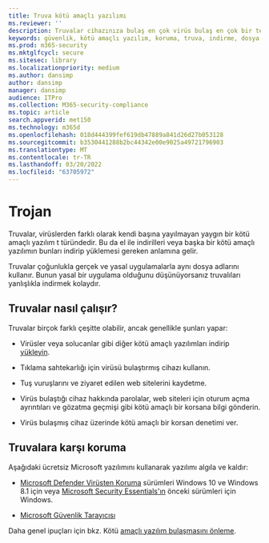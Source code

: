 ```yaml
---
title: Truva kötü amaçlı yazılımı
ms.reviewer: ''
description: Truvalar cihazınıza bulaş en çok virüs bulaş en çok bir tehdittir. Bu sayfa size bunların ne olduğunu ve nasıl kaldırıla ilgili olduğunu söyler.
keywords: güvenlik, kötü amaçlı yazılım, koruma, truva, indirme, dosya, virüs, Truva, virüs, koruma, temizleme, kaldırma, kötü amaçlı yazılımdan koruma, virüsten koruma, WDSI, MMPC, Microsoft Kötü Amaçlı Yazılımdan Koruma Merkezi, kötü amaçlı yazılım türleri
ms.prod: m365-security
ms.mktglfcycl: secure
ms.sitesec: library
ms.localizationpriority: medium
ms.author: dansimp
author: dansimp
manager: dansimp
audience: ITPro
ms.collection: M365-security-compliance
ms.topic: article
search.appverid: met150
ms.technology: m365d
ms.openlocfilehash: 018d444399fef619db47889a841d26d27b053128
ms.sourcegitcommit: b3530441288b2bc44342e00e9025a49721796903
ms.translationtype: MT
ms.contentlocale: tr-TR
ms.lasthandoff: 03/20/2022
ms.locfileid: "63705972"
---
```

# <a name="trojans"></a>Trojan

Truvalar, virüslerden farklı olarak kendi başına yayılmayan yaygın bir kötü amaçlı yazılım t türündedir. Bu da el ile indirilleri veya başka bir kötü amaçlı yazılımın bunları indirip yüklemesi gereken anlamına gelir.

Truvalar çoğunlukla gerçek ve yasal uygulamalarla aynı dosya adlarını kullanır. Bunun yasal bir uygulama olduğunu düşünüyorsanız truvalıları yanlışlıkla indirmek kolaydır.

## <a name="how-trojans-work"></a>Truvalar nasıl çalışır?

Truvalar birçok farklı çeşitte olabilir, ancak genellikle şunları yapar:

- Virüsler veya solucanlar gibi diğer kötü amaçlı yazılımları indirip [yükleyin](worms-malware.md).

- Tıklama sahtekarlığı için virüsü bulaştırmış cihazı kullanın.

- Tuş vuruşlarını ve ziyaret edilen web sitelerini kaydetme.

- Virüs bulaştığı cihaz hakkında parolalar, web siteleri için oturum açma ayrıntıları ve gözatma geçmişi gibi kötü amaçlı bir korsana bilgi gönderin.

- Virüs bulaşmış cihaz üzerinde kötü amaçlı bir korsan denetimi ver.

## <a name="how-to-protect-against-trojans"></a>Truvalara karşı koruma

Aşağıdaki ücretsiz Microsoft yazılımını kullanarak yazılımı algıla ve kaldır:

- [Microsoft Defender Virüsten Koruma](/microsoft-365/security/defender-endpoint/microsoft-defender-antivirus-in-windows-10) sürümleri Windows 10 ve Windows 8.1 için veya [Microsoft Security Essentials'ın](https://www.microsoft.com/download/details.aspx?id=5201) önceki sürümleri için Windows.

- [Microsoft Güvenlik Tarayıcısı](safety-scanner-download.md)

Daha genel ipuçları için bkz. Kötü [amaçlı yazılım bulaşmasını önleme](prevent-malware-infection.md).